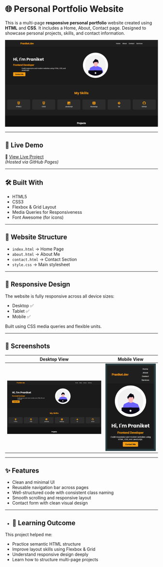 # 🌐 Personal Portfolio Website

This is a multi-page **responsive personal portfolio** website created using **HTML** and **CSS**. It includes a Home, About, Contact page. Designed to showcase personal projects, skills, and contact information.

![Portfolio Preview](./images/port-preview.png) 

---

## 🚀 Live Demo

🔗 [View Live Project](https://praniketkolte-dev.github.io/personal-portfolio/)  
*(Hosted via GitHub Pages)*

---

## 🛠️ Built With

- HTML5
- CSS3
- Flexbox & Grid Layout
- Media Queries for Responsiveness
- Font Awesome (for icons)

---

## 📁 Website Structure

- `index.html` → Home Page
- `about.html` → About Me
- `contact.html` → Contact Section
- `style.css` → Main stylesheet

---

## 📱 Responsive Design

The website is fully responsive across all device sizes:

- Desktop ✅  
- Tablet ✅  
- Mobile ✅

Built using CSS media queries and flexible units.

---

## 📸 Screenshots

| Desktop View | Mobile View |
|--------------|-------------|
| ![Desktop](./images/port-preview.png) | ![Mobile](./images/mobview-preview.png) |  

---

## ✨ Features

- Clean and minimal UI
- Reusable navigation bar across pages
- Well-structured code with consistent class naming
- Smooth scrolling and responsive layout
- Contact form with clean visual design

---

- ## 🧠 Learning Outcome

This project helped me:

- Practice semantic HTML structure  
- Improve layout skills using Flexbox & Grid  
- Understand responsive design deeply  
- Learn how to structure multi-page projects

